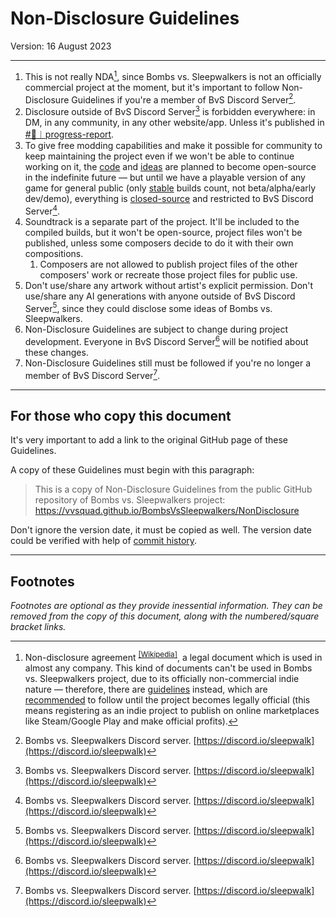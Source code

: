 # Non-Disclosure Guidelines

Version: 16 August 2023

----

1. This is not really NDA[^1], since Bombs vs. Sleepwalkers is not an officially commercial project at the moment, but it's important to follow Non-Disclosure Guidelines if you're a member of BvS Discord Server[^2].
2. Disclosure outside of BvS Discord Server[^2] is forbidden everywhere: in DM, in any community, in any other website/app. Unless it's published in [#📢︱progress-report](https://discord.com/channels/1040941619488239638/1140272532071661638).
3. To give free modding capabilities and make it possible for community to keep maintaining the project even if we won't be able to continue working on it, the <u>code</u> and <u>ideas</u> are planned to become open-source in the indefinite future — but until we have a playable version of any game for general public (only <u>stable</u> builds count, not beta/alpha/early dev/demo), everything is <u>closed-source</u> and restricted to BvS Discord Server[^2].
4. Soundtrack is a separate part of the project. It'll be included to the compiled builds, but it won't be open-source, project files won't be published, unless some composers decide to do it with their own compositions.
    1. Composers are not allowed to publish project files of the other composers' work or recreate those project files for public use.
5. Don't use/share any artwork without artist's explicit permission. Don't use/share any AI generations with anyone outside of BvS Discord Server[^2], since they could disclose some ideas of Bombs vs. Sleepwalkers.
6. Non-Disclosure Guidelines are subject to change during project development. Everyone in BvS Discord Server[^2] will be notified about these changes.
7. Non-Disclosure Guidelines still must be followed if you're no longer a member of BvS Discord Server[^2].

----

## For those who copy this document

It's very important to add a link to the original GitHub page of these Guidelines.

A copy of these Guidelines must begin with this paragraph:

> This is a copy of Non-Disclosure Guidelines from the public GitHub repository of Bombs vs. Sleepwalkers project: https://vvsquad.github.io/BombsVsSleepwalkers/NonDisclosure

Don't ignore the version date, it must be copied as well. The version date could be verified with help of [commit history](https://github.com/vvsquad/BombsVsSleepwalkers/commits/main/docs/NonDisclosure.md).

----

## Footnotes

_Footnotes are optional as they provide inessential information. They can be removed from the copy of this document, along with the numbered/square bracket links._

[^1]: Non-disclosure agreement <sup>[[Wikipedia]](https://en.wikipedia.org/wiki/Non-disclosure_agreement)</sup>, a legal document which is used in almost any company. This kind of documents can't be used in Bombs vs. Sleepwalkers project, due to its officially non-commercial indie nature — therefore, there are <u>guidelines</u> instead, which are <u>recommended</u> to follow until the project becomes legally official (this means registering as an indie project to publish on online marketplaces like Steam/Google Play and make official profits).
[^2]: Bombs vs. Sleepwalkers Discord server. [https://discord.io/sleepwalk](https://discord.io/sleepwalk)
